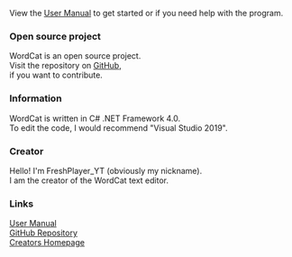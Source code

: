 View the [User Manual](https://github.com/FreshPlayer/WordCat/blob/ROOT/HELP.md) to get started or if you need help with the program.

### Open source project

WordCat is an open source project.\
Visit the repository on [GitHub](https://github.com/FreshPlayer/WordCat),\
if you want to contribute.

### Information

WordCat is written in C# .NET Framework 4.0.\
To edit the code, I would recommend "Visual Studio 2019".

### Creator

Hello! I'm FreshPlayer_YT (obviously my nickname).\
I am the creator of the WordCat text editor. 

### Links
[User Manual](https://github.com/FreshPlayer/WordCat/blob/ROOT/HELP.md)\
[GitHub Repository](https://github.com/FreshPlayer/WordCat)\
[Creators Homepage](https://www.freshplayeryt.com/)
